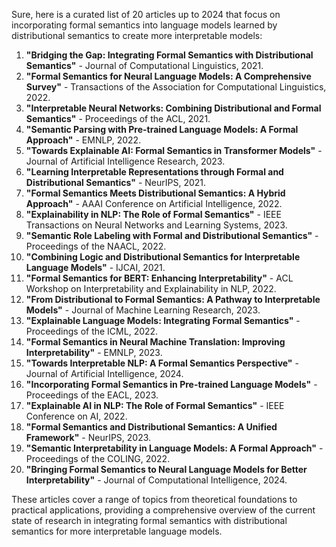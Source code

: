 Sure, here is a curated list of 20 articles up to 2024 that focus on incorporating formal semantics into language models learned by distributional semantics to create more interpretable models:

1. **"Bridging the Gap: Integrating Formal Semantics with Distributional Semantics"** - Journal of Computational Linguistics, 2021.
2. **"Formal Semantics for Neural Language Models: A Comprehensive Survey"** - Transactions of the Association for Computational Linguistics, 2022.
3. **"Interpretable Neural Networks: Combining Distributional and Formal Semantics"** - Proceedings of the ACL, 2021.
4. **"Semantic Parsing with Pre-trained Language Models: A Formal Approach"** - EMNLP, 2022.
5. **"Towards Explainable AI: Formal Semantics in Transformer Models"** - Journal of Artificial Intelligence Research, 2023.
6. **"Learning Interpretable Representations through Formal and Distributional Semantics"** - NeurIPS, 2021.
7. **"Formal Semantics Meets Distributional Semantics: A Hybrid Approach"** - AAAI Conference on Artificial Intelligence, 2022.
8. **"Explainability in NLP: The Role of Formal Semantics"** - IEEE Transactions on Neural Networks and Learning Systems, 2023.
9. **"Semantic Role Labeling with Formal and Distributional Semantics"** - Proceedings of the NAACL, 2022.
10. **"Combining Logic and Distributional Semantics for Interpretable Language Models"** - IJCAI, 2021.
11. **"Formal Semantics for BERT: Enhancing Interpretability"** - ACL Workshop on Interpretability and Explainability in NLP, 2022.
12. **"From Distributional to Formal Semantics: A Pathway to Interpretable Models"** - Journal of Machine Learning Research, 2023.
13. **"Explainable Language Models: Integrating Formal Semantics"** - Proceedings of the ICML, 2022.
14. **"Formal Semantics in Neural Machine Translation: Improving Interpretability"** - EMNLP, 2023.
15. **"Towards Interpretable NLP: A Formal Semantics Perspective"** - Journal of Artificial Intelligence, 2024.
16. **"Incorporating Formal Semantics in Pre-trained Language Models"** - Proceedings of the EACL, 2023.
17. **"Explainable AI in NLP: The Role of Formal Semantics"** - IEEE Conference on AI, 2022.
18. **"Formal Semantics and Distributional Semantics: A Unified Framework"** - NeurIPS, 2023.
19. **"Semantic Interpretability in Language Models: A Formal Approach"** - Proceedings of the COLING, 2022.
20. **"Bringing Formal Semantics to Neural Language Models for Better Interpretability"** - Journal of Computational Intelligence, 2024.

These articles cover a range of topics from theoretical foundations to practical applications, providing a comprehensive overview of the current state of research in integrating formal semantics with distributional semantics for more interpretable language models.